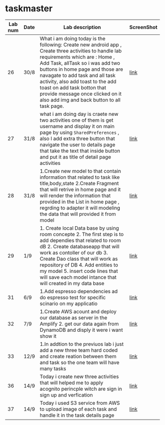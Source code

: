 # taskmaster



Lab num|Date|Lab description|ScreenShot
---|---|---|---
26|30/8|What i am doing today is the following: Create new android app , Create three activities to handle lab requirements which are : Home , Add Task, allTask so i was add two buttons in home page and those are navagate to add task and all task activity, also add toast to the add toast on add task botton that provide message once clicked on it also add img and back button to all task page.|[link](./Screenshot1.md)
27|31/8|what i am doing day is craete new two activities one of them is get username and display it on main page by using `SharedPreferences` , also I add extra three button that navigate the user to details page that take the text that inside button and put it as title of detail page activities|[link](./Screenshot2.md)
28|31/8| 1.Create new model to that contain information that related to task like title,body,state 2.Create Fragment that will retrive in home page and it will render the information that provided in the List in home page , regrding to adapter it will modeling the data that will provided it from model|[link](./Screenshot3.md)
29|1/9|1. Create local Data base by using room concepte 2. The first step is to add dependies that related to room dB 2. Create databaseapp that will work as contoller of our db 3. Create Dao class that will work as repository of DB 4. Add entities to my  model 5. insert code lines that will save each model intance that will created in my data base |[link](./Screenshot4.md)
31|6/9|1.Add espresso dependencies ad do espresso test for specific scinario on my applicatio|[link](./Screenshot4.md)|
32|7/9| 1.Create AWS acount and deploy our database as server in the Amplify 2. get our data again from DynamoDB and disply it were i want show it|[link](./Screenshot5.md)
33|12/9| 1.In addtion to the previuos lab i just add a new three team hard coded and create reation between them and task so the one team will have many tasks|[link](./Screenshot6.md)
36|14/9| Today i create new three activities that will helped me to apply acognito perincple witch are sign in sign up and verfication|[link](./Screenshot7.md)
37|14/9| Today  i used S3 service from AWS to upload image of each task and handle it in the task details page |[link](./Screenshot7.md)

